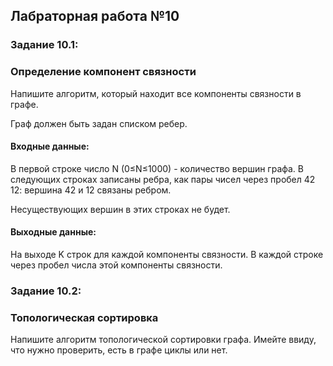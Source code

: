 ## Лабраторная работа №10

### Задание 10.1:

### Определение компонент связности
Напишите алгоритм, который находит все компоненты связности в графе.

Граф должен быть задан списком ребер.

#### Входные данные:
В первой строке число N (0≤N≤1000) - количество вершин графа. В следующих строках записаны ребра, как пары чисел через пробел 42 12: вершина 42 и 12 связаны ребром.

Несуществующих вершин в этих строках не будет.

#### Выходные данные:
На выходе K строк для каждой компоненты связности. В каждой строке через пробел числа этой компоненты связности.

### Задание 10.2:

### Топологическая сортировка
Напишите алгоритм топологической сортировки графа. Имейте ввиду, что нужно проверить, есть в графе циклы или нет.

